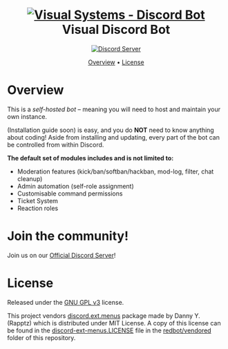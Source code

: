 <h1 align="center">
  <br>
  <a href="https://github.com/naixYZ"><img src="[https://imgur.com/pY1WUFX.png](https://imgur.com/a/ajmzMrU)]" alt="Visual Systems - Discord Bot"></a>
  <br>
  Visual Discord Bot
  <br>
</h1>


<p align="center">
  <a href="https://discord.gg/Visualise">
    <img src="https://discordapp.com/api/guilds/133049272517001216/widget.png?style=shield" alt="Discord Server">
  </a>
</p>

<p align="center">
  <a href="#overview">Overview</a>
  •
  <a href="#license">License</a>
</p>

# Overview

This is a *self-hosted bot* – meaning you will need
to host and maintain your own instance. 

(Installation guide soon) is easy, and you do **NOT** need to know anything about coding! Aside
from installing and updating, every part of the bot can be controlled from within Discord.

**The default set of modules includes and is not limited to:**

- Moderation features (kick/ban/softban/hackban, mod-log, filter, chat cleanup)
- Admin automation (self-role assignment)
- Customisable command permissions
- Ticket System
- Reaction roles



# Join the community!


Join us on our [Official Discord Server](https://discord.gg/visualise)!

# License

Released under the [GNU GPL v3](https://www.gnu.org/licenses/gpl-3.0.en.html) license.


This project vendors [discord.ext.menus](https://github.com/Rapptz/discord-ext-menus) package made by Danny Y. (Rapptz) which is distributed under MIT License.
A copy of this license can be found in the [discord-ext-menus.LICENSE](redbot/vendored/discord-ext-menus.LICENSE) file in the [redbot/vendored](redbot/vendored) folder of this repository.
